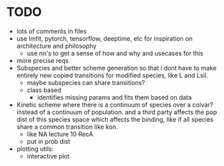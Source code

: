 # TODO

- lots of comments in files
- use lmfit, pytorch, tensorflow, deeptime, etc for inspiration on architecture and philosophy
  - use nn's to get a sense of how and why and usecases for this
- more precise reqs
- Subspecies and better scheme generation so that i dont have to make entirely new copied transitions for modified species, like L and Lsil.
  - maybe subspecies can share transitions?
  - class based
    - identifies missing params and fits them based on data
- Kinetic scheme where there is a continuum of species over a colvar? instead of a continuum of population. and a third party affects the pop dist of this species space which affects the binding, like if all species share a common transition like kon.
  - like NA lecture 10 RecA
  - put in prob dist
- plotting utils:
  - interactive plot
